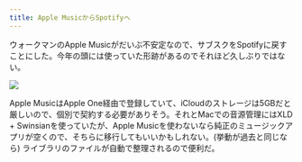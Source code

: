 ```yaml
---
title: Apple MusicからSpotifyへ
---
```


ウォークマンのApple Musicがだいぶ不安定なので、サブスクをSpotifyに戻すことにした。今年の頭には使っていた形跡があるのでそれほど久しぶりではない。

![](https://photos.old.apkas.net/medium/202311/20231109-104604.webp)

Apple MusicはApple One経由で登録していて、iCloudのストレージは5GBだと厳しいので、個別で契約する必要がありそう。それとMacでの音源管理にはXLD + Swinsianを使っていたが、Apple Musicを使わないなら純正のミュージックアプリが空くので、そちらに移行してもいいかもしれない。(挙動が過去と同じなら) ライブラリのファイルが自動で整理されるので便利だ。
